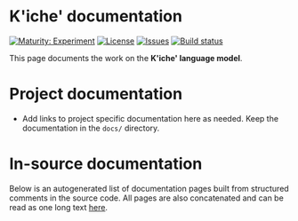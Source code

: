 # K'iche' documentation

[![Maturity: Experiment](https://img.shields.io/badge/Maturity-Experiment-black.svg)](https://giellalt.github.io/MaturityClassification.html)
[![License](https://img.shields.io/github/license/giellalt/lang-quc-x-ext-apertium)](https://github.com/giellalt/lang-quc-x-ext-apertium/blob/main/LICENSE)
[![Issues](https://img.shields.io/github/issues/giellalt/lang-quc)](https://github.com/giellalt/lang-quc/issues)
[![Build status](https://github.com/giellalt/lang-quc/workflows/Speller%20CI+CD/badge.svg)](https://github.com/giellalt/lang-quc/actions)

This page documents the work on the **K'iche' language model**. 

# Project documentation

* Add links to project specific documentation here as needed. Keep the documentation in the `docs/` directory.

# In-source documentation

Below is an autogenerated list of documentation pages built from structured comments in the source code. All pages are also concatenated and can be read as one long text [here](quc.md).
